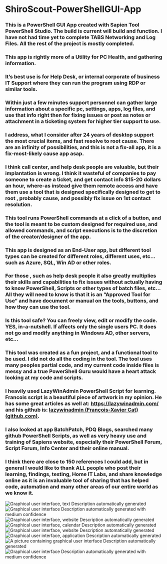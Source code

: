 # ShiroScout-PowerShellGUI-App

### This is a PowerShell GUI App created with Sapien Tool PowerShell Studio. The build is current will build and function. I have not had time yet to complete TABS Networking and Log Files. All the rest of the project is mostly completed.

### This app is rightly more of a Utility for PC Health, and gathering information.

### It’s best use is for Help Desk, or internal corporate of business IT Support where they can run the program using RDP or similar tools.

### Within just a few minutes support personnel can gather large information about a specific pc, settings, apps, log files, and use that info right then for fixing issues or post as notes or attachment in a ticketing system for higher tier support to use.

### I address, what I consider after 24 years of desktop support the most crucial items, and fast resolve to root cause. There are an infinity of possibilities, and this is not a fix-all app, it is a fix-most-likely cause app asap.

### I think call center, and help desk people are valuable, but their implantation is wrong. I think it wasteful of companies to pay someone to create a ticket, and get contact info \$15-20 dollars an hour, where-as instead give them remote access and have them use a tool that is designed specifically designed to get to root , probably cause, and possibly fix issue on 1st contact resolution.

### This tool runs PowerShell commands at a click of a button, and the tool is meant to be custom designed for required use, and allowed commands, and script executions is to the discretion of the creator/designer of the app.

### This app is designed as an End-User app, but different tool types can be created for different roles, different uses, etc… such as Azure, SQL, Win AD or other roles.

### For those , such as help desk people it also greatly multiplies their skills and capabilities to fix issues without actually having to know PowerShell, Scripts or other types of batch files, etc… All they will need to know is that it is an ”Approved Tool for Use” and have document or manual on the tools, buttons, and how they can use the tool.

### Is this tool safe? You can freely view, edit or modify the code. YES, in-a-nutshell. If affects only the single users PC. It does not go and modify anything in Windows AD, other servers, etc…

### This tool was created as a fun project, and a functional tool to be used. I did not do all the coding in the tool. The tool uses many peoples partial code, and my current code inside files is messy and a true PowerShell Guru would have a heart attack looking at my code and scripts.

### I heavily used LazyWinAdmin PowerShell Script for learning. Francois script is a beautiful piece of artwork in my opinion. He has some great articles as well at: <https://lazywinadmin.com/> and his github is: [lazywinadmin (François-Xavier Cat) (github.com)](https://github.com/lazywinadmin).

### I also looked at app BatchPatch, PDQ Blogs, searched many github PowerShell Scripts, as well as very heavy use and training of Sapiens website, especially their PowerShell Forum, Script Forum, Info Center and their online manual.

### I think there are close to 150 references I could add, but in general I would like to thank ALL people who post their learning, findings, testing, Home IT Labs, and share knowledge online as it is an invaluable tool of sharing that has helped code, automation and many other areas of our entire world as we know it.

![Graphical user interface, text Description automatically generated](media/aa99d920f08ff2e5982cb78592462d3b.png)![Graphical user interface Description automatically generated with medium confidence](media/6858bc75a0e6e12cca387562fe58da37.png)![Graphical user interface, website Description automatically generated](media/5948b6e2ac1f131d6bb20f20d1b80262.png)![Graphical user interface, calendar Description automatically generated](media/1be63afdd6e2caaa26dc3fc086c4a44b.png)![Graphical user interface, website Description automatically generated](media/8ece661525b8f7e775f96817371c12ab.png)![Graphical user interface, application Description automatically generated](media/f9ff4d783ac47e275521362f1b2651d4.png)![A picture containing graphical user interface Description automatically generated](media/21f697e1fec227243dbdb59bafee844a.png)![Graphical user interface Description automatically generated with medium confidence](media/9e09b1f2e9a47efcfb9d8da9ae63cffa.png)
